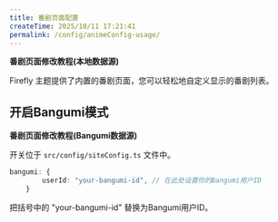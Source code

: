 ```yaml
---
title: 番剧页面配置
createTime: 2025/10/11 17:21:41
permalink: /config/animeConfig-usage/
---
```


**番剧页面修改教程(本地数据源)**

Firefly 主题提供了内置的番剧页面，您可以轻松地自定义显示的番剧列表。



## 开启Bangumi模式

**番剧页面修改教程(Bangumi数据源)**

开关位于 `src/config/siteConfig.ts` 文件中。
```typescript
bangumi: {
		userId: "your-bangumi-id", // 在此处设置你的Bangumi用户ID
	}
```

把括号中的 "your-bangumi-id" 替换为Bangumi用户ID。

